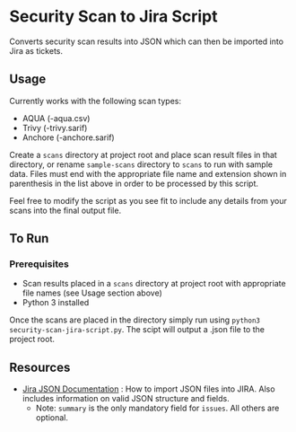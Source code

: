 # Security Scan to Jira Script

Converts security scan results into JSON which can then be imported into Jira as tickets.

## Usage

Currently works with the following scan types:

- AQUA (-aqua.csv)
- Trivy (-trivy.sarif)
- Anchore (-anchore.sarif)

Create a `scans` directory at project root and place scan result files in that directory, or rename `sample-scans` directory to `scans` to run with sample data. Files must end with the appropriate file name and extension shown in parenthesis in the list above in order to be processed by this script.

Feel free to modify the script as you see fit to include any details from your scans into the final output file.

## To Run

### Prerequisites

- Scan results placed in a `scans` directory at project root with appropriate file names (see Usage section above)
- Python 3 installed

Once the scans are placed in the directory simply run using `python3 security-scan-jira-script.py`. The scipt will output a .json file to the project root.

## Resources

- [Jira JSON Documentation](https://support.atlassian.com/jira-cloud-administration/docs/import-data-from-json/) : How to import JSON files into JIRA. Also includes information on valid JSON structure and fields.    
  - Note: `summary` is the only mandatory field for `issues`. All others are optional.
